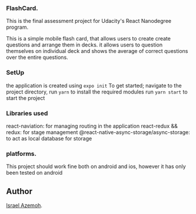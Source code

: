 ### FlashCard.
This is the final assessment project for Udacity's React Nanodegree program.

This is a simple mobile flash card, that allows users to create create questions and arrange them in decks. it allows users to question themselves on individual deck and shows the average of correct questions over the entire questions.

### SetUp
the application is created using `expo init`
To get started;
navigate to the project directory,
run `yarn` to install the required modules
run `yarn start` to start the project

### Libraries used

react-naviation: for managing routing in the application
react-redux && redux: for stage management
@react-native-async-storage/async-storage: to act as local database for storage

### platforms.
This project should work fine both on android and ios, however it has only been tested on android

## Author
[Israel Azemoh](https://twitter.com/davidisraell).